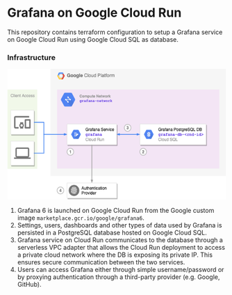 # Grafana on Google Cloud Run

This repository contains terraform configuration to setup a Grafana service on Google Cloud Run using Google Cloud SQL as database.

### Infrastructure

<p align="center">
  <img height="300" src=".docs/schematics.png">
</p>

1. Grafana 6 is launched on Google Cloud Run from the Google custom image `marketplace.gcr.io/google/grafana6`.
2. Settings, users, dashboards and other types of data used by Grafana is persisted in a PostgreSQL database hosted on Google Cloud SQL.
3. Grafana service on Cloud Run communicates to the database through a serverless VPC adapter that allows the Cloud Run deployment to access a private cloud network where the DB is exposing its private IP. This ensures secure communication between the two services.
4. Users can access Grafana either through simple username/password or by proxying authentication through a third-party provider (e.g. Google, GitHub).
